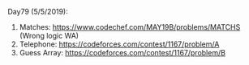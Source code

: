 Day79 (5/5/2019): 

1. Matches: https://www.codechef.com/MAY19B/problems/MATCHS (Wrong logic WA)
2. Telephone: https://codeforces.com/contest/1167/problem/A
3. Guess Array: https://codeforces.com/contest/1167/problem/B